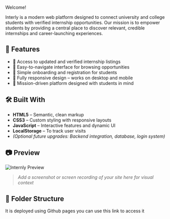 Welcome!

Interly  is a modern web platform designed to connect university and college students with 
verified internship opportunities. Our mission is to empower students by providing a central place to discover relevant, credible internships and career-launching experiences.

## 🚀 Features

- 💼 Access to updated and verified internship listings
- 🔎 Easy-to-navigate interface for browsing opportunities
- 📝 Simple onboarding and registration for students
- 📱 Fully responsive design – works on desktop and mobile
- 🎯 Mission-driven platform designed with students in mind

## 🛠️ Built With

- **HTML5** – Semantic, clean markup
- **CSS3** – Custom styling with responsive layouts
- **JavaScript** – Interactive features and dynamic UI
- **LocalStorage** – To track user visits
- *(Optional future upgrades: Backend integration, database, login system)*

## 📷 Preview

![Internly Preview](screenshot.png)

> _Add a screenshot or screen recording of your site here for visual context_

## 📁 Folder Structure

It is deployed using Github pages you can use this link to access it 

